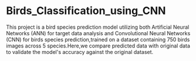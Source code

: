# Birds_Classification_using_CNN

This project is a bird species prediction model utilizing both Artificial Neural Networks (ANN) for target data analysis and Convolutional Neural Networks (CNN) for birds species prediction,trained on a dataset containing 750 birds images across 5 species.Here,we compare predicted data with original data to validate the model's accuracy against the original dataset.
